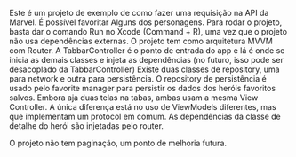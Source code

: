 Este é um projeto de exemplo de como fazer uma requisição na API da Marvel. É possível favoritar Alguns dos personagens.
Para rodar o projeto, basta dar o comando Run no Xcode (Command + R), uma vez que o projeto não usa dependências externas.
O projeto tem como arquitetura MVVM com Router.
A TabbarController é o ponto de entrada do app e lá é onde se inicia as demais classes e injeta as dependências (no futuro, isso pode ser desacoplado da TabbarController)
Existe duas classes de repository, uma para network e outra para persistência. O repository de persistência é usado pelo favorite manager para persistir os dados dos heróis favoritos salvos.
Embora aja duas telas na tabas, ambas usam a mesma View Controller. A única diferença está no uso de ViewModels diferentes, mas que implementam um protocol em comum.
As dependências da classe de detalhe do herói são injetadas pelo router.

O projeto não tem paginação, um ponto de melhoria futura.
